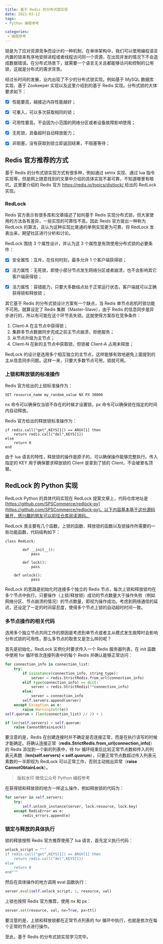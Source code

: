 ```yaml
---
title: 基于 Redis 的分布式锁实现
date: 2021-03-12
tags:
- Python 编程参考

categories:
 - 编程参考
---
```



锁是为了应对资源竞争而设计的一种机制，在单体架构中，我们可以使用编程语言内置的锁来有序地安排进程或者线程访问同一个资源，在出现并发的情况下不会造成数据错误。在分布式场景下，就需要一个语言无关且都能够访问和控制的公用锁，这就是分布式的需求背景。


经过长时间的发展，业内出现了不少的分布式锁实现。例如基于 MySQL 数据库实现、基于 Zookeeper 实现以及这里介绍到的基于 Redis 实现。分布式锁的大体要求如下：


- [x] 性能要高，越接近内存性能越好；
- [x] 可重入，可以多次获取相同的锁；
- [x] 可用性要高，不会因为小范围的网络分区或者设备故障影响使用；
- [x] 无死锁，具备超时自动释放能力；
- [x] 非阻塞，没有获取到锁立即返回结果，不阻塞等待；



## Redis 官方推荐的方式


基于 Redis 的分布式锁实现方式有很多种，例如通过 setnx 实现、通过 lua 指令实现等，但是网上随意找到的文章中介绍的具体实现不甚可靠，不知道哪里有暗坑。这里要介绍的 Redis 官方 [https://redis.io/topics/distlock/ ](https://redis.io/topics/distlock/)给出的 RedLock 实现。


### RedLock
Redis 官方表示有很多库和文章描述了如何基于 Redis 实现分布式锁，但大家使用的方法各有差异，一些实现的可靠性不高，因此 Reids 官方提出一种称为 RedLock 的算法，且认为这种实现比普通的单例实现更为可靠，将 RedLock 发表出来，期望社区进行分析和讨论。


RedLock 围绕 3 个属性设计，并认为这 3 个属性是有效使用分布式锁的必要条件：


- [x] 安全属性：互斥，在任何时刻，最多允许 1 个客户端获得锁；
- [x] 活力属性：无死锁，即使小部分节点发生网络分区或者崩溃，也不会影响其它客户端获得锁；
- [x] 活力属性：容错能力，只要大多数结点处于正常运行状态，客户端就可以正确获得锁和释放锁；



其它基于 Redis 的分布式锁设计方案有一个缺点，当 Redis 单节点宕机时锁功能不可用。就算设定了 Redis 集群（Master-Slave），由于 Redis 的信息同步是异步进行的，所以有可能在这个环节丢失锁。这就使得方案存在竞争条件：


1. Client-A 在主节点中获得锁；
1. 集群多节点数据同步完成之前主节点崩溃，拒绝服务；
1. 从节点升级为主节点；
1. Client-N 在新的主节点中获取锁，但锁被 Client-A 占用未释放；



RedLock 的设计是选用多个相互独立的主节点，这样能够有效地避免上面提到的主从信息同步问题。这样一来，只要大多数节点可用，锁就可用。


### 上锁和释放锁的标准操作
Redis 官方给出的上锁标准操作为：
```
SET resource_name my_random_value NX PX 30000
```
nx 命令可以确保仅当锁不存在的时候才设置锁，px 命令可以确保锁在指定的时间内自动释放。


Redis 官方给出的释放锁标准操作为：
```
if redis.call("get",KEYS[1]) == ARGV[1] then
    return redis.call("del",KEYS[1])
else
    return 0
end
```
由于 lua 语言的特性，释放锁的操作是原子的，可以确保操作能够完整执行。传入指定的 KEY 用于确保要求释放锁的 Client 是拿到了锁的 Client，不会被冒名顶替。


## RedLock 的 Python 实现


RedLock Python 的具体代码实现在 RedLock 提案文章上，代码仓库地址是 [https://github.com/SPSCommerce/redlock-py](https://github.com/SPSCommerce/redlock-py)。以下内容基本基于这份源码展开，感兴趣的朋友可以前往仓库阅读源码。


RedLock 类主要有几个函数，上锁的函数、释放锁的函数以及锁操作所需要的一些功能函数，代码结构如下：
```
class RedLock:

		def __init__():
    		pass
        
		def lock():
    		pass
        
    def unlock():
    		pass 
```
RedLock 的思路是初始化时连接多个独立的 Redis 节点，每次上锁和释放锁均在多个节点中执行。只要操作（上锁/释放锁）成功的节点数量大于操作失败（例如网络分区、节点崩溃的情况）的节点数量，即视为操作成功。考虑到网络通信的延迟，还设定了一定的时间容忍度，使得多个节点上锁的自动超时时间一致。


### 多节点操作的相关代码
选用多个独立节点共同工作的原因是考虑到单节点或者主从模式发生故障时会影响分布式锁的可用性，那么多节点的取舍又是怎么样的呢？


首先是初始化，RedLock 实例化时要求传入一个 Redis 服务器列表，在 init 函数中使用 for 循环依次连接列表中的每个 Redis 并确认能够正常访问：
```python
for connection_info in connection_list:
    try:
        if isinstance(connection_info, string_type):
            server = redis.StrictRedis.from_url(connection_info)
        elif type(connection_info) == dict:
            server = redis.StrictRedis(**connection_info)
        else:
            server = connection_info
        self.servers.append(server)
    except Exception as e:
        raise Warning(str(e))
self.quorum = (len(connection_list) // 2) + 1

if len(self.servers) < self.quorum:
    raise CannotObtainLock()
```
要注意的是，Redis 在创建连接时并不确定是否连接正常，而是在执行读写的时候才能确定。将确认连接正常（**redis.StrictRedis.from_url(connection_info)**）的 Redis 添加到一个新的列表中，待 for 循环结束后比较正常节点数和传入的列表元素数（**len(self.servers) < self.quorum**），只要正常节点数超过传入列表元素数的一半即视为 RedLock 可以正常工作，否则主动抛出异常（**raise CannotObtainLock**）。


> 版权水印 微信公众号 Python 编程参考



在获得锁和释放锁的地方一样这么操作，例如释放锁的代码为：
```python
for server in self.servers:
    try:
        self.unlock_instance(server, lock.resource, lock.key)
    except RedisError as e:
        redis_errors.append(e)
```
### 锁定与释放的具体执行
锁的释放按照 Redis 官方推荐使用了 lua 语言，首先定义执行代码：
```python
unlock_script = """
if redis.call("get",KEYS[1]) == ARGV[1] then
    return redis.call("del",KEYS[1])
else
    return 0
end"""
```
然后在具体操作的地方调用 eval 函数执行：
```python
server.eval(self.unlock_script, 1, resource, val)
```
上锁也按照 Redis 官方推荐，使用 nx 和 px：
```python
server.set(resource, val, nx=True, px=ttl)
```
要注意的是，上锁和释放锁都在正常节点列表的 for 循环中执行，也就是依次在每个正常的节点进行操作。


至此，基于 Redis 的分布式锁实现学习完毕。

<Vssue :title="$title" />
